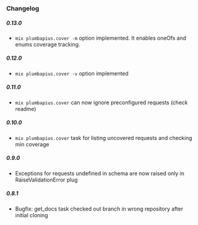 ### Changelog

##### 0.13.0

* `mix plumbapius.cover -m` option implemented. It enables oneOfs and enums coverage tracking.

##### 0.12.0

* `mix plumbapius.cover -v` option implemented

##### 0.11.0

* `mix plumbapius.cover` can now ignore preconfigured requests (check readme)

##### 0.10.0

* `mix plumbapius.cover` task for listing uncovered requests and checking min coverage

##### 0.9.0

* Exceptions for requests undefined in schema are now raised only in RaiseValidationError plug

##### 0.8.1

* Bugfix: get_docs task checked out branch in wrong repository after initial cloning
